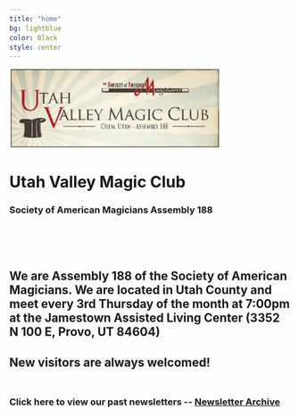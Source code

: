 ```yaml
---
title: "home"
bg: lightblue
color: Black
style: center
---
```

<!-- Global site tag (gtag.js) - Google Analytics -->

<!--<div class="icontain"><iframe src="//www.youtube.com/embed/VLzeWVlbWoY" allowfullscreen></iframe></div><br><br>-->


<!--<img src="img/GSM.png" alt="Great Scott Magic" width="70%" height="70%">-->

<img src="img/AS188logo.png" width="75%" height="75%"/>

<h1>Utah Valley Magic Club</h1>
<h3>Society of American Magicians Assembly 188</h3><br><br><br>

## We are Assembly 188 of the Society of American Magicians.  We are located in Utah County and meet every 3rd Thursday of the month at 7:00pm at the Jamestown Assisted Living Center (3352 N 100 E, Provo, UT 84604)<br>

## New visitors are always welcomed!<br><br>

### Click here to view our past newsletters -- [Newsletter Archive](https://drive.google.com/drive/folders/1_pHxRQioTGzJLuu3IBgz1vceqbMxYWoV?usp=sharing)<br>


<!--<span class="fa-stack subtlecircle" style="font-size:100px; background:rgba(255,166,0,0.1)">
  <i class="fa fa-circle fa-stack-2x text-white"></i>
  <i class="fa fa-bicycle fa-stack-1x text-orange"></i>
</span>

# Magic is my passion!
{: .text-Blue}-->


<!--I love performing magic and giving back to the communities in which I live.-->

<!--### [Follow me on Facebook](https://www.facebook.com/scottchamberlainmagic)<br>
### [Follow me on Instagram](https://www.instagram.com/scottchamberlainmagic)<br>
### <a href="mailto:scottchamberlainmagic@gmail.com">Email Me</a><br>
<img src="img/Headshot.jpg" width="40%" height = "40%" alt="Scott Chamberlain - Great Scott Magic">-->
